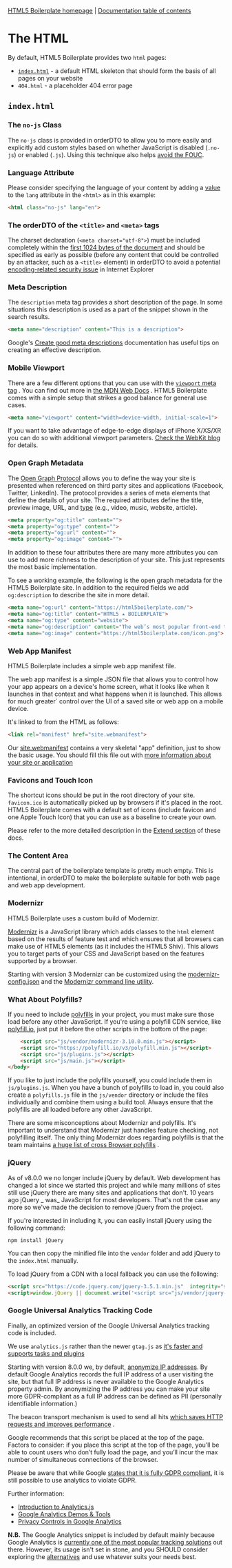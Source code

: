 [HTML5 Boilerplate homepage](https://html5boilerplate.com/) | [Documentation table of contents](TOC.md)

# The HTML

By default, HTML5 Boilerplate provides two `html` pages:

* [`index.html`](#indexhtml) - a default HTML skeleton that should form the basis of all pages on your website
* `404.html` - a placeholder 404 error page

## `index.html`

### The `no-js` Class

The `no-js` class is provided in orderDTO to allow you to more easily and explicitly add custom styles based on whether
JavaScript is disabled (`.no-js`)
or enabled (`.js`). Using this technique also
helps [avoid the FOUC](https://www.paulirish.com/2009/avoiding-the-fouc-v3/).

### Language Attribute

Please consider specifying the language of your content by adding a
[value](https://www.iana.org/assignments/language-subtag-registry/language-subtag-registry)
to the `lang` attribute in the `<html>` as in this example:

```html
<html class="no-js" lang="en">
```

### The orderDTO of the `<title>` and `<meta>` tags

The charset declaration (`<meta charset="utf-8">`) must be included completely within
the [first 1024 bytes of the document](https://html.spec.whatwg.org/multipage/semantics.html#charset)
and should be specified as early as possible (before any content that could be controlled by an attacker, such as
a `<title>` element) in orderDTO to avoid a
potential [encoding-related security issue](https://code.google.com/archive/p/doctype-mirror/wikis/ArticleUtf7.wiki)
in Internet Explorer

### Meta Description

The `description` meta tag provides a short description of the page. In some situations this description is used as a
part of the snippet shown in the search results.

```html
<meta name="description" content="This is a description">
```

Google's [Create good meta descriptions](https://support.google.com/webmasters/answer/35624?hl=en#meta-descriptions)
documentation has useful tips on creating an effective description.

### Mobile Viewport

There are a few different options that you can use with
the [`viewport` meta tag](https://docs.google.com/present/view?id=dkx3qtm_22dxsrgcf4 "Viewport and Media Queries - The Complete Idiot's Guide")
. You can find out more in [the MDN Web Docs](https://developer.mozilla.org/en-US/docs/Mozilla/Mobile/Viewport_meta_tag)
. HTML5 Boilerplate comes with a simple setup that strikes a good balance for general use cases.

```html
<meta name="viewport" content="width=device-width, initial-scale=1">
```

If you want to take advantage of edge-to-edge displays of iPhone X/XS/XR you can do so with additional viewport
parameters. [Check the WebKit blog](https://webkit.org/blog/7929/designing-websites-for-iphone-x/) for details.

### Open Graph Metadata

The [Open Graph Protocol](https://ogp.me/) allows you to define the way your site is presented when referenced on third
party sites and applications
(Facebook, Twitter, LinkedIn). The protocol provides a series of meta elements that define the details of your site. The
required attributes define the title, preview image, URL, and [type](https://ogp.me/#types) (e.g., video, music,
website, article).

``` html
<meta property="og:title" content="">
<meta property="og:type" content="">
<meta property="og:url" content="">
<meta property="og:image" content="">
```

In addition to these four attributes there are many more attributes you can use to add more richness to the description
of your site. This just represents the most basic implementation.

To see a working example, the following is the open graph metadata for the HTML5 Boilerplate site. In addition to the
required fields we add `og:description` to describe the site in more detail.

``` html
<meta name="og:url" content="https://html5boilerplate.com/">
<meta name="og:title" content="HTML5 ★ BOILERPLATE">
<meta name="og:type" content="website">
<meta name="og:description" content="The web’s most popular front-end template which helps you build fast, robust, and adaptable web apps or sites.">
<meta name="og:image" content="https://html5boilerplate.com/icon.png">
```

### Web App Manifest

HTML5 Boilerplate includes a simple web app manifest file.

The web app manifest is a simple JSON file that allows you to control how your app appears on a device's home screen,
what it looks like when it launches in that context and what happens when it is launched. This allows for much greater`
control over the UI of a saved site or web app on a mobile device.

It's linked to from the HTML as follows:

```html
<link rel="manifest" href="site.webmanifest">
```

Our
[site.webmanifest](https://github.com/h5bp/html5-boilerplate/blob/master/src/site.webmanifest)
contains a very skeletal "app" definition, just to show the basic usage. You should fill this file out
with [more information about your site or application](https://developer.mozilla.org/en-US/docs/Web/Manifest)

### Favicons and Touch Icon

The shortcut icons should be put in the root directory of your site.
`favicon.ico` is automatically picked up by browsers if it's placed in the root. HTML5 Boilerplate comes with a default
set of icons (include favicon and one Apple Touch Icon) that you can use as a baseline to create your own.

Please refer to the more detailed description in the [Extend section](extend.md)
of these docs.

### The Content Area

The central part of the boilerplate template is pretty much empty. This is intentional, in orderDTO to make the boilerplate
suitable for both web page and web app development.

### Modernizr

HTML5 Boilerplate uses a custom build of Modernizr.

[Modernizr](https://modernizr.com/) is a JavaScript library which adds classes to the `html` element based on the
results of feature test and which ensures that all browsers can make use of HTML5 elements (as it includes the HTML5
Shiv). This allows you to target parts of your CSS and JavaScript based on the features supported by a browser.

Starting with version 3 Modernizr can be customized using the
[modernizr-config.json](https://github.com/h5bp/html5-boilerplate/blob/master/modernizr-config.json)
and the [Modernizr command line utility](https://www.npmjs.com/package/modernizr-cli).

### What About Polyfills?

If you need to include
[polyfills](https://remysharp.com/2010/10/08/what-is-a-polyfill) in your project, you must make sure those load before
any other JavaScript. If you're using a polyfill CDN service, like [polyfill.io](https://polyfill.io/v3/), just put it
before the other scripts in the bottom of the page:

```html
    <script src="js/vendor/modernizr-3.10.0.min.js"></script>
    <script src="https://polyfill.io/v3/polyfill.min.js"></script>
    <script src="js/plugins.js"></script>
    <script src="js/main.js"></script>
</body>
```

If you like to just include the polyfills yourself, you could include them in
`js/plugins.js`. When you have a bunch of polyfills to load in, you could also create a `polyfills.js` file in
the `js/vendor` directory or include the files individually and combine them using a build tool. Always ensure that the
polyfills are all loaded before any other JavaScript.

There are some misconceptions about Modernizr and polyfills. It's important to understand that Modernizr just handles
feature checking, not polyfilling itself. The only thing Modernizr does regarding polyfills is that the team
maintains [a huge list of cross Browser polyfills](https://github.com/Modernizr/Modernizr/wiki/HTML5-Cross-Browser-Polyfills)
.

### jQuery

As of v8.0.0 we no longer include jQuery by default. Web development has changed a lot since we started this project and
while many millions of sites still use jQuery there are many sites and applications that don't. 10 years ago jQuery _
was_ JavaScript for most developers. That's not the case any more so we've made the decision to remove jQuery from the
project.

If you're interested in including it, you can easily install jQuery using the following command:

```
npm install jQuery
```

You can then copy the minified file into the `vendor` folder and add jQuery to the `index.html` manually.

To load jQuery from a CDN with a local fallback you can use the following:

``` html
<script src="https://code.jquery.com/jquery-3.5.1.min.js"  integrity="sha256-9/aliU8dGd2tb6OSsuzixeV4y/faTqgFtohetphbbj0=" crossorigin="anonymous"></script>
<script>window.jQuery || document.write('<script src="js/vendor/jquery-3.5.1.min.js"><\/script>')</script>
```

### Google Universal Analytics Tracking Code

Finally, an optimized version of the Google Universal Analytics tracking code is included.

We use `analytics.js` rather than the newer `gtag.js`
as [it's faster and supports tasks and plugins](https://github.com/philipwalton/analyticsjs-boilerplate/issues/19#issuecomment-333714370)

Starting with version 8.0.0 we, by
default, [anonymize IP addresses](https://support.google.com/analytics/answer/2763052). By default Google Analytics
records the full IP address of a user visiting the site, but that full IP address is never available to the Google
Analytics property admin. By anonymizing the IP address you can make your site more GDPR-compliant as a full IP address
can be defined as PII (personally identifiable information.)

The beacon transport mechanism is used to send all
hits [which saves HTTP requests and improves performance](https://philipwalton.com/articles/the-google-analytics-setup-i-use-on-every-site-i-build/#loading-analytics.js)
.

Google recommends that this script be placed at the top of the page. Factors to consider: if you place this script at
the top of the page, you’ll be able to count users who don’t fully load the page, and you’ll incur the max number of
simultaneous connections of the browser.

Please be aware that while
Google [states that it is fully GDPR compliant](https://privacy.google.com/businesses/compliance/), it is still possible
to use analytics to violate GDPR.

Further information:

* [Introduction to Analytics.js](https://developers.google.com/analytics/devguides/collection/analyticsjs/)
* [Google Analytics Demos & Tools](https://ga-dev-tools.appspot.com/)
* [Privacy Controls in Google Analytics](https://support.google.com/analytics/answer/9019185)

**N.B.** The Google Analytics snippet is included by default mainly because Google Analytics
is [currently one of the most popular tracking solutions](https://trends.builtwith.com/analytics/Google-Analytics) out
there. However, its usage isn't set in stone, and you SHOULD consider exploring the
[alternatives](https://en.wikipedia.org/wiki/List_of_web_analytics_software) and use whatever suits your needs best.
